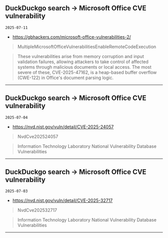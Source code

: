 ## DuckDuckgo search -> Microsoft Office CVE vulnerability
`2025-07-11`

* https://gbhackers.com/microsoft-office-vulnerabilities-2/

<blockquote>
 MultipleMicrosoftOfficeVulnerabilitiesEnableRemoteCodeExecution
</blockquote>
<blockquote>
These vulnerabilities arise from memory corruption and input validation failures, allowing attackers to take control of affected systems through malicious documents or local access. The most severe of these, CVE-2025-47162, is a heap-based buffer overflow (CWE-122) in Office's document parsing logic.
</blockquote>

---

## DuckDuckgo search -> Microsoft Office CVE vulnerability
`2025-07-04`

* https://nvd.nist.gov/vuln/detail/CVE-2025-24057

<blockquote>
 NvdCve202524057
</blockquote>
<blockquote>
Information Technology Laboratory National Vulnerability Database Vulnerabilities
</blockquote>

---

## DuckDuckgo search -> Microsoft Office CVE vulnerability
`2025-07-03`

* https://nvd.nist.gov/vuln/detail/CVE-2025-32717

<blockquote>
 NvdCve202532717
</blockquote>
<blockquote>
Information Technology Laboratory National Vulnerability Database Vulnerabilities
</blockquote>

---

